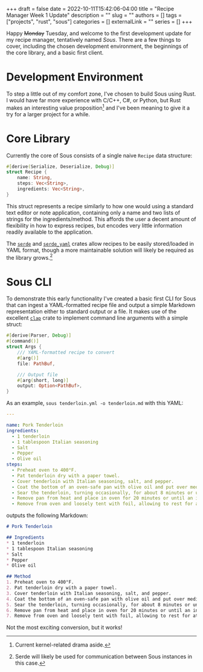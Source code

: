 +++ 
draft = false
date = 2022-10-11T15:42:06-04:00
title = "Recipe Manager Week 1 Update"
description = ""
slug = ""
authors = []
tags = ["projects", "rust", "sous"]
categories = []
externalLink = ""
series = []
+++

Happy ~~Monday~~ Tuesday, and welcome to the first development update for my
recipe manager, tentatively named *Sous*. There are a few things to cover,
including the chosen development environment, the beginnings of the core
library, and a basic first client.

# Development Environment

To step a little out of my comfort zone, I've chosen to build Sous using Rust.
I would have far more experience with C/C++, C#, or Python, but Rust makes an
interesting value proposition[^1] and I've been meaning to give it a try for a
larger project for a while.

# Core Library

Currently the core of Sous consists of a single naive `Recipe` data structure:

```rust
#[derive(Serialize, Deserialize, Debug)]
struct Recipe {
    name: String,
    steps: Vec<String>,
    ingredients: Vec<String>,
}
```

This struct represents a recipe similarly to how one would using a standard
text editor or note application, containing only a name and two lists of
strings for the ingredients/method. This affords the user a decent amount of
flexibility in how to express recipes, but encodes very little information
readily available to the application.

The [`serde`](https://serde.rs/) and
[`serde_yaml`](https://github.com/dtolnay/serde-yaml) crates allow recipes to
be easily stored/loaded in YAML format, though a more maintainable solution
will likely be required as the library grows.[^2]

# Sous CLI

To demonstrate this early functionality I've created a basic first CLI for Sous
that can ingest a YAML-formatted recipe file and output a simple Markdown
representation either to standard output or a file. It makes use of the
excellent [`clap`](https://github.com/clap-rs/clap) crate to implement command
line arguments with a simple struct:

```rust
#[derive(Parser, Debug)]
#[command()]
struct Args {
    /// YAML-formatted recipe to convert
    #[arg()]
    file: PathBuf,

    /// Output file
    #[arg(short, long)]
    output: Option<PathBuf>,
}
```

As an example, `sous tenderloin.yml -o tenderloin.md` with this YAML:

```yaml
---

name: Pork Tenderloin
ingredients:
  - 1 tenderloin
  - 1 tablespoon Italian seasoning
  - Salt
  - Pepper
  - Olive oil
steps:
  - Preheat oven to 400°F.
  - Pat tenderloin dry with a paper towel.
  - Cover tenderloin with Italian seasoning, salt, and pepper.
  - Coat the bottom of an oven-safe pan with olive oil and put over medium-high heat until shimmering.
  - Sear the tenderloin, turning occasionally, for about 8 minutes or until well browned.
  - Remove pan from heat and place in oven for 20 minutes or until an internal temperature of 145°F is reached.
  - Remove from oven and loosely tent with foil, allowing to rest for at least 5 minutes before cutting and serving.
```

outputs the following Markdown:

```markdown
# Pork Tenderloin

## Ingredients
* 1 tenderloin
* 1 tablespoon Italian seasoning
* Salt
* Pepper
* Olive oil

## Method
1. Preheat oven to 400°F.
2. Pat tenderloin dry with a paper towel.
3. Cover tenderloin with Italian seasoning, salt, and pepper.
4. Coat the bottom of an oven-safe pan with olive oil and put over medium-high heat until shimmering.
5. Sear the tenderloin, turning occasionally, for about 8 minutes or until well browned.
6. Remove pan from heat and place in oven for 20 minutes or until an internal temperature of 145°F is reached.
7. Remove from oven and loosely tent with foil, allowing to rest for at least 5 minutes before cutting and serving.
```

Not the most exciting conversion, but it works!

[^1]: Current kernel-related drama aside.
[^2]: Serde will likely be used for communication between Sous instances in
  this case.

